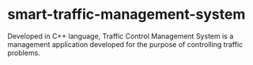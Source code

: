 # smart-traffic-management-system
Developed in C++ language, Traffic Control Management System is a management application developed for the purpose of controlling traffic problems.
